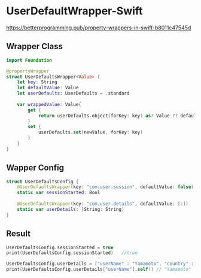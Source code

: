 # UserDefaultWrapper-Swift  
https://betterprogramming.pub/property-wrappers-in-swift-b8011c47545d
## Wrapper Class
```swift
import Foundation

@propertyWrapper
struct UserDefaultsWrapper<Value> {
    let key: String
    let defaultValue: Value
    let userDefaults: UserDefaults = .standard
    
    var wrappedValue: Value{
        get {
            return userDefaults.object(forKey: key) as? Value ?? defaultValue
        }
        set {
            userDefaults.set(newValue, forKey: key)
        }
    }
}
```

## Wapper Config
```swift
struct UserDefaultsConfig {
    @UserDefaultsWrapper(key: "com.user.session", defaultValue: false)
    static var sessionStarted: Bool
    
    @UserDefaultsWrapper(key: "com.user.details", defaultValue: [:])
    static var userDetails: [String: String]
}
```

## Result
```swift
UserDefaultsConfig.sessionStarted = true
print(UserDefaultsConfig.sessionStarted)   //true

UserDefaultsConfig.userDetails = ["userName" : "Yamamoto", "country" : "Japan"]
print(UserDefaultsConfig.userDetails["userName"].self!) // "Yamamoto"
```
